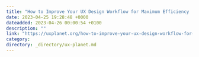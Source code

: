 ```yaml
---
title: "How to Improve Your UX Design Workflow for Maximum Efficiency | xTiles method"
date: 2023-04-25 19:28:48 +0000
dateadded: 2023-04-26 00:00:54 +0100
description: ""
link: "https://uxplanet.org/how-to-improve-your-ux-design-workflow-for-maximum-efficiency-xtiles-method-792dec5a75a?source=rss----819cc2aaeee0---4"
category:
directory: _directory/ux-planet.md
---
```

